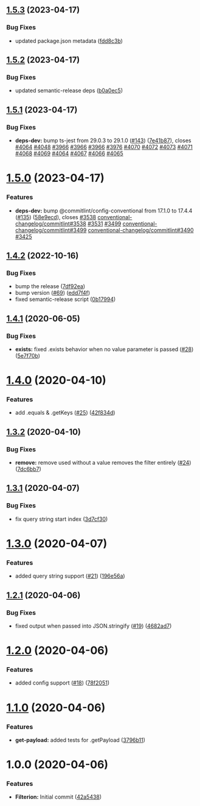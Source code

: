 ## [1.5.3](https://github.com/maxprilutskiy/filterion/compare/v1.5.2...v1.5.3) (2023-04-17)


### Bug Fixes

* updated package.json metadata ([fdd8c3b](https://github.com/maxprilutskiy/filterion/commit/fdd8c3b719a59c3fdd087463efb055ee12c5dbf0))

## [1.5.2](https://github.com/prilutskiy/filterion/compare/v1.5.1...v1.5.2) (2023-04-17)


### Bug Fixes

* updated semantic-release deps ([b0a0ec5](https://github.com/prilutskiy/filterion/commit/b0a0ec5650cb9fbe1ce6d34e4858e206733b7bd7))

## [1.5.1](https://github.com/prilutskiy/filterion/compare/v1.5.0...v1.5.1) (2023-04-17)


### Bug Fixes

* **deps-dev:** bump ts-jest from 29.0.3 to 29.1.0 ([#143](https://github.com/prilutskiy/filterion/issues/143)) ([7e41b87](https://github.com/prilutskiy/filterion/commit/7e41b87f0f68e45cbe55a5a4abca839a8e681022)), closes [#4064](https://github.com/prilutskiy/filterion/issues/4064) [#4048](https://github.com/prilutskiy/filterion/issues/4048) [#3966](https://github.com/prilutskiy/filterion/issues/3966) [#3966](https://github.com/prilutskiy/filterion/issues/3966) [#3966](https://github.com/prilutskiy/filterion/issues/3966) [#3976](https://github.com/prilutskiy/filterion/issues/3976) [#4070](https://github.com/prilutskiy/filterion/issues/4070) [#4072](https://github.com/prilutskiy/filterion/issues/4072) [#4073](https://github.com/prilutskiy/filterion/issues/4073) [#4071](https://github.com/prilutskiy/filterion/issues/4071) [#4068](https://github.com/prilutskiy/filterion/issues/4068) [#4069](https://github.com/prilutskiy/filterion/issues/4069) [#4064](https://github.com/prilutskiy/filterion/issues/4064) [#4067](https://github.com/prilutskiy/filterion/issues/4067) [#4066](https://github.com/prilutskiy/filterion/issues/4066) [#4065](https://github.com/prilutskiy/filterion/issues/4065)

# [1.5.0](https://github.com/prilutskiy/filterion/compare/v1.4.2...v1.5.0) (2023-04-17)


### Features

* **deps-dev:** bump @commitlint/config-conventional from 17.1.0 to 17.4.4 ([#135](https://github.com/prilutskiy/filterion/issues/135)) ([58e9ecd](https://github.com/prilutskiy/filterion/commit/58e9ecd29e75e37aef0d68930c44cb2ba1c16925)), closes [#3538](https://github.com/prilutskiy/filterion/issues/3538) [conventional-changelog/commitlint#3538](https://github.com/conventional-changelog/commitlint/issues/3538) [#3531](https://github.com/prilutskiy/filterion/issues/3531) [#3499](https://github.com/prilutskiy/filterion/issues/3499) [conventional-changelog/commitlint#3499](https://github.com/conventional-changelog/commitlint/issues/3499) [conventional-changelog/commitlint#3490](https://github.com/conventional-changelog/commitlint/issues/3490) [#3425](https://github.com/prilutskiy/filterion/issues/3425)

## [1.4.2](https://github.com/prilutskiy/filterion/compare/v1.4.1...v1.4.2) (2022-10-16)


### Bug Fixes

* bump the release ([7df92ea](https://github.com/prilutskiy/filterion/commit/7df92ea4c8f1b7ef879c9c58747de02e44bd73db))
* bump version ([#69](https://github.com/prilutskiy/filterion/issues/69)) ([edd7f4f](https://github.com/prilutskiy/filterion/commit/edd7f4f8eba2cb4e4bf16f08ff793dc3297302e9))
* fixed semantic-release script ([0b17994](https://github.com/prilutskiy/filterion/commit/0b1799427e4acaa664f9a63c460cea2d71076ebd))

## [1.4.1](https://github.com/prilutskiy/filterion/compare/v1.4.0...v1.4.1) (2020-06-05)


### Bug Fixes

* **exists:** fixed .exists behavior when no value parameter is passed ([#28](https://github.com/prilutskiy/filterion/issues/28)) ([5e7f70b](https://github.com/prilutskiy/filterion/commit/5e7f70b2207bca010bcd7d10abe45487f9f50159))

# [1.4.0](https://github.com/prilutskiy/filterion/compare/v1.3.2...v1.4.0) (2020-04-10)


### Features

* add .equals & .getKeys ([#25](https://github.com/prilutskiy/filterion/issues/25)) ([42f834d](https://github.com/prilutskiy/filterion/commit/42f834db6388f924ab22ceb8e8e049f82a227aa5))

## [1.3.2](https://github.com/prilutskiy/filterion/compare/v1.3.1...v1.3.2) (2020-04-10)


### Bug Fixes

* **remove:** remove used without a value removes the filter entirely ([#24](https://github.com/prilutskiy/filterion/issues/24)) ([7dc6bb7](https://github.com/prilutskiy/filterion/commit/7dc6bb76939ac1222ae457c07182a41f4320cc93))

## [1.3.1](https://github.com/prilutskiy/filterion/compare/v1.3.0...v1.3.1) (2020-04-07)


### Bug Fixes

* fix query string start index ([3d7cf30](https://github.com/prilutskiy/filterion/commit/3d7cf30f34a1a937736540eb4ca5255a46aee250))

# [1.3.0](https://github.com/prilutskiy/filterion/compare/v1.2.1...v1.3.0) (2020-04-07)


### Features

* added query string support ([#21](https://github.com/prilutskiy/filterion/issues/21)) ([196e56a](https://github.com/prilutskiy/filterion/commit/196e56ac814320567637adc470f7a356265f16c9))

## [1.2.1](https://github.com/prilutskiy/filterion/compare/v1.2.0...v1.2.1) (2020-04-06)


### Bug Fixes

* fixed output when passed into JSON.stringify ([#19](https://github.com/prilutskiy/filterion/issues/19)) ([4682ad7](https://github.com/prilutskiy/filterion/commit/4682ad7623499511ea60b45aa0d5551849e85838))

# [1.2.0](https://github.com/prilutskiy/filterion/compare/v1.1.0...v1.2.0) (2020-04-06)


### Features

* added config support ([#18](https://github.com/prilutskiy/filterion/issues/18)) ([78f2051](https://github.com/prilutskiy/filterion/commit/78f2051a68d28752d46f31110d10cb7072588cae))

# [1.1.0](https://github.com/prilutskiy/filterion/compare/v1.0.0...v1.1.0) (2020-04-06)


### Features

* **get-payload:** added tests for .getPayload ([3796b11](https://github.com/prilutskiy/filterion/commit/3796b117d5fae2220b13e9e93d499b2e60af3ac7))

# 1.0.0 (2020-04-06)


### Features

* **Filterion:** Initial commit ([42a5438](https://github.com/prilutskiy/filterion/commit/42a5438292550ecacffa4c1d9887c52fe3e837b3))
